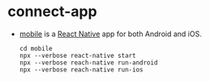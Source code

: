 # connect-app
- [mobile](mobile) is a [React Native](https://reactnative.dev/) app for both Android and iOS.
  ```
  cd mobile
  npx --verbose react-native start
  npx --verbose reach-native run-android
  npx --verbose reach-native run-ios
  ```